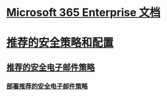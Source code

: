 # [Microsoft 365 Enterprise 文档](index.md)

# [推荐的安全策略和配置](microsoft-365-policies-configurations.md)
## [推荐的安全电子邮件策略](secure-email-recommended-policies.md)
### [部署推荐的安全电子邮件策略](secure-email-deploy-recommended-policies.md)
